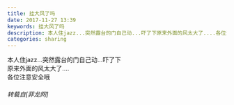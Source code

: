 ```yaml
---
title: 挂大风了吗
date: 2017-11-27 13:39
keywords: 挂大风了吗
description: 本人住jazz...突然露台的门自己动...吓了下原来外面的风太大了....各位注意安全哦
categories: sharing
---
```

<td class="t_f" id="postmessage_999474">

本人住jazz...突然露台的门自己动...吓了下<br/>
原来外面的风太大了....<br/>
各位注意安全哦</td>
###### 转载自[菲龙网]